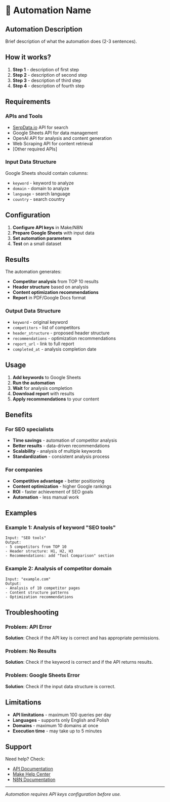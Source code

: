 # 🎯 Automation Name

## Automation Description
Brief description of what the automation does (2-3 sentences).

## How it works?
1. **Step 1** - description of first step
2. **Step 2** - description of second step
3. **Step 3** - description of third step
4. **Step 4** - description of fourth step

## Requirements

### APIs and Tools
- [SerpData.io](https://serpdata.io/) API for search
- Google Sheets API for data management
- OpenAI API for analysis and content generation
- Web Scraping API for content retrieval
- [Other required APIs]

### Input Data Structure
Google Sheets should contain columns:
- `keyword` - keyword to analyze
- `domain` - domain to analyze
- `language` - search language
- `country` - search country

## Configuration

1. **Configure API keys** in Make/N8N
2. **Prepare Google Sheets** with input data
3. **Set automation parameters**
4. **Test** on a small dataset

## Results

The automation generates:
- **Competitor analysis** from TOP 10 results
- **Header structure** based on analysis
- **Content optimization recommendations**
- **Report** in PDF/Google Docs format

### Output Data Structure
- `keyword` - original keyword
- `competitors` - list of competitors
- `header_structure` - proposed header structure
- `recommendations` - optimization recommendations
- `report_url` - link to full report
- `completed_at` - analysis completion date

## Usage

1. **Add keywords** to Google Sheets
2. **Run the automation**
3. **Wait** for analysis completion
4. **Download report** with results
5. **Apply recommendations** to your content

## Benefits

### For SEO specialists
- **Time savings** - automation of competitor analysis
- **Better results** - data-driven recommendations
- **Scalability** - analysis of multiple keywords
- **Standardization** - consistent analysis process

### For companies
- **Competitive advantage** - better positioning
- **Content optimization** - higher Google rankings
- **ROI** - faster achievement of SEO goals
- **Automation** - less manual work

## Examples

### Example 1: Analysis of keyword "SEO tools"
```
Input: "SEO tools"
Output: 
- 5 competitors from TOP 10
- Header structure: H1, H2, H3
- Recommendations: add "Tool Comparison" section
```

### Example 2: Analysis of competitor domain
```
Input: "example.com"
Output:
- Analysis of 10 competitor pages
- Content structure patterns
- Optimization recommendations
```

## Troubleshooting

### Problem: API Error
**Solution**: Check if the API key is correct and has appropriate permissions.

### Problem: No Results
**Solution**: Check if the keyword is correct and if the API returns results.

### Problem: Google Sheets Error
**Solution**: Check if the input data structure is correct.

## Limitations

- **API limitations** - maximum 100 queries per day
- **Languages** - supports only English and Polish
- **Domains** - maximum 10 domains at once
- **Execution time** - may take up to 5 minutes

## Support

Need help? Check:
- [API Documentation](https://serpdata.io/docs)
- [Make Help Center](https://www.make.com/en/help)
- [N8N Documentation](https://docs.n8n.io/)

---

*Automation requires API keys configuration before use.* 
